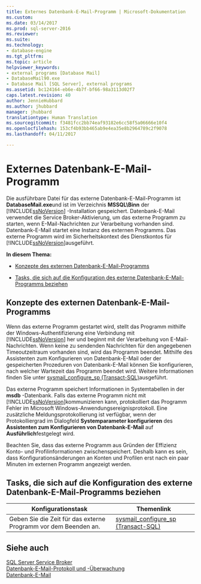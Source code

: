 ```yaml
---
title: Externes Datenbank-E-Mail-Programm | Microsoft-Dokumentation
ms.custom: 
ms.date: 03/14/2017
ms.prod: sql-server-2016
ms.reviewer: 
ms.suite: 
ms.technology:
- database-engine
ms.tgt_pltfrm: 
ms.topic: article
helpviewer_keywords:
- external programs [Database Mail]
- DatabaseMail90.exe
- Database Mail [SQL Server], external programs
ms.assetid: bc124164-eb6e-4b7f-bf66-98a3113d02f7
caps.latest.revision: 40
author: JennieHubbard
ms.author: jhubbard
manager: jhubbard
translationtype: Human Translation
ms.sourcegitcommit: f3481fcc2bb74eaf93182e6cc58f5a06666e10f4
ms.openlocfilehash: 153cf4b93bb465ab9e4ea35e8b2964789c2f9078
ms.lasthandoff: 04/11/2017

---
```

# <a name="database-mail-external-program"></a>Externes Datenbank-E-Mail-Programm
  Die ausführbare Datei für das externe Datenbank-E-Mail-Programm ist **DatabaseMail.exe**und ist im Verzeichnis **MSSQL\Binn** der [!INCLUDE[ssNoVersion](../../includes/ssnoversion-md.md)] -Installation gespeichert. Datenbank-E-Mail verwendet die Service Broker-Aktivierung, um das externe Programm zu starten, wenn E-Mail-Nachrichten zur Verarbeitung vorhanden sind. Datenbank-E-Mail startet eine Instanz des externen Programms. Das externe Programm wird im Sicherheitskontext des Dienstkontos für [!INCLUDE[ssNoVersion](../../includes/ssnoversion-md.md)]ausgeführt.  
  
 **In diesem Thema:**  
  
-   [Konzepte des externen Datenbank-E-Mail-Programms](#ComponentsAndConcepts)  
  
-   [Tasks, die sich auf die Konfiguration des externe Datenbank-E-Mail-Programms beziehen](#RelatedTasks)  
  
##  <a name="ComponentsAndConcepts"></a> Konzepte des externen Datenbank-E-Mail-Programms  
 Wenn das externe Programm gestartet wird, stellt das Programm mithilfe der Windows-Authentifizierung eine Verbindung mit [!INCLUDE[ssNoVersion](../../includes/ssnoversion-md.md)] her und beginnt mit der Verarbeitung von E-Mail-Nachrichten. Wenn keine zu sendenden Nachrichten für den angegebenen Timeoutzeitraum vorhanden sind, wird das Programm beendet. Mithilfe des Assistenten zum Konfigurieren von Datenbank-E-Mail oder der gespeicherten Prozeduren von Datenbank-E-Mail können Sie konfigurieren, nach welcher Wartezeit das Programm beendet wird. Weitere Informationen finden Sie unter [sysmail_configure_sp &#40;Transact-SQL&#41;](../../relational-databases/system-stored-procedures/sysmail-configure-sp-transact-sql.md)ausgeführt.  
  
 Das externe Programm speichert Informationen in Systemtabellen in der **msdb** -Datenbank. Falls das externe Programm nicht mit [!INCLUDE[ssNoVersion](../../includes/ssnoversion-md.md)]kommunizieren kann, protokolliert das Programm Fehler im Microsoft Windows-Anwendungsereignisprotokoll. Eine zusätzliche Meldungsprotokollierung ist verfügbar, wenn der Protokolliergrad im Dialogfeld **Systemparameter konfigurieren** des **Assistenten zum Konfigurieren von Datenbank-E-Mail** auf **Ausführlich**festgelegt wird.  
  
 Beachten Sie, dass das externe Programm aus Gründen der Effizienz Konto- und Profilinformationen zwischenspeichert. Deshalb kann es sein, dass Konfigurationsänderungen an Konten und Profilen erst nach ein paar Minuten im externen Programm angezeigt werden.  
  
##  <a name="RelatedTasks"></a> Tasks, die sich auf die Konfiguration des externe Datenbank-E-Mail-Programms beziehen  
  
|Konfigurationstask|Themenlink|  
|------------------------|----------------|  
|Geben Sie die Zeit für das externe Programm vor dem Beenden an.|[sysmail_configure_sp &#40;Transact-SQL&#41;](../../relational-databases/system-stored-procedures/sysmail-configure-sp-transact-sql.md)|  
  
## <a name="see-also"></a>Siehe auch  
 [SQL Server Service Broker](../../database-engine/configure-windows/sql-server-service-broker.md)   
 [Datenbank-E-Mail-Protokoll und -Überwachung](../../relational-databases/database-mail/database-mail-log-and-audits.md)   
 [Datenbank-E-Mail](../../relational-databases/database-mail/database-mail.md)  
  
  
